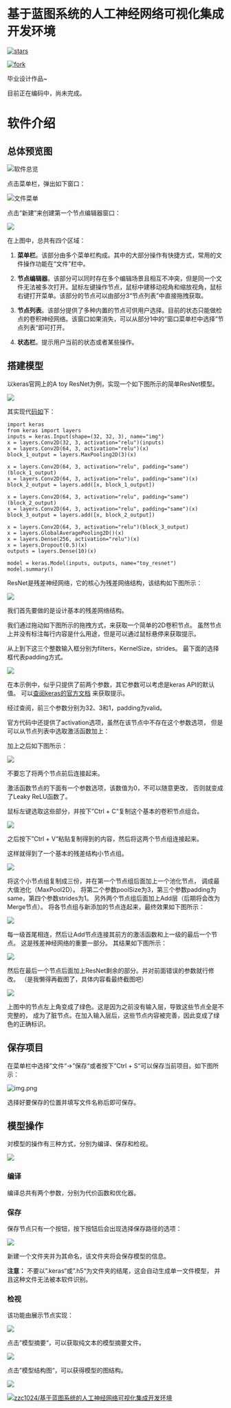 基于蓝图系统的人工神经网络可视化集成开发环境
=

[![stars](https://gitee.com/zzc1024/Visual-ANN/badge/star.svg?theme=dark)](https://gitee.com/zzc1024/Visual-ANN/stargazers)

[![fork](https://gitee.com/zzc1024/Visual-ANN/badge/fork.svg?theme=dark)](https://gitee.com/zzc1024/Visual-ANN/members)

毕业设计作品~

目前正在编码中，尚未完成。

# 软件介绍

## 总体预览图

![软件总览](docs/images/Overview.png)

点击菜单栏，弹出如下窗口：

![文件菜单](docs/images/FileMenu.png)

点击“新建”来创建第一个节点编辑器窗口：

![](docs/images/NodeEditor.png)

在上图中，总共有四个区域：

1. **菜单栏**。该部分由多个菜单栏构成。其中的大部分操作有快捷方式，常用的文件操作功能在“文件”栏中。

2. **节点编辑器**。该部分可以同时存在多个编辑场景且相互不冲突，但是同一个文件无法被多次打开。鼠标左键操作节点，鼠标中建移动视角和缩放视角，鼠标右键打开菜单。该部分的节点可以由部分3“节点列表”中直接拖拽获取。

3. **节点列表**。该部分提供了多种内置的节点可供用户选择。目前的状态只能做检点的卷积神经网络。该窗口如果消失，可以从部分1中的“窗口菜单栏中选择”节点列表“即可打开。

4. **状态栏**。提示用户当前的状态或者某些操作。

## 搭建模型

以keras官网上的A toy ResNet为例，实现一个如下图所示的简单ResNet模型。

[![](https://keras.io/img/guides/functional_api/functional_api_51_0.png)](https://keras.io/guides/functional_api/#a-toy-resnet-model)

其实现代[码如](https://keras.io/guides/functional_api/#a-toy-resnet-model)下：

```python3
import keras
from keras import layers
inputs = keras.Input(shape=(32, 32, 3), name="img")
x = layers.Conv2D(32, 3, activation="relu")(inputs)
x = layers.Conv2D(64, 3, activation="relu")(x)
block_1_output = layers.MaxPooling2D(3)(x)

x = layers.Conv2D(64, 3, activation="relu", padding="same")(block_1_output)
x = layers.Conv2D(64, 3, activation="relu", padding="same")(x)
block_2_output = layers.add([x, block_1_output])

x = layers.Conv2D(64, 3, activation="relu", padding="same")(block_2_output)
x = layers.Conv2D(64, 3, activation="relu", padding="same")(x)
block_3_output = layers.add([x, block_2_output])

x = layers.Conv2D(64, 3, activation="relu")(block_3_output)
x = layers.GlobalAveragePooling2D()(x)
x = layers.Dense(256, activation="relu")(x)
x = layers.Dropout(0.5)(x)
outputs = layers.Dense(10)(x)

model = keras.Model(inputs, outputs, name="toy_resnet")
model.summary()
```

ResNet是残差神经网络，它的核心为残差网络结构，该结构如下图所示：

[![](https://pic1.zhimg.com/v2-b7f64e7b4cef601614413629063b5738_r.jpg)](https://zhuanlan.zhihu.com/p/349717627)

我们首先要做的是设计基本的残差网络结构。

我们通过拖动如下图所示的拖拽方式，来获取一个简单的2D卷积节点。
虽然节点上并没有标注每行内容是什么用途，但是可以通过鼠标悬停来获取提示。

从上到下这三个整数输入框分别为filters，KernelSize，strides。
最下面的选择框代表padding方式。

![](docs/images/DragConv2D.png)

在本示例中，似乎只提供了前两个参数，其它参数可以考虑是keras API的默认值。
可以[查阅keras的官方文档](https://keras.io/api/layers/convolution_layers/convolution2d/)
来获取提示。

经过查阅，前三个参数分别为32、3和1，padding为valid。

官方代码中还提供了activation选项，虽然在该节点中不存在这个参数选项，
但是可以从节点列表中选取激活函数加上：

加上之后如下图所示：

![](docs/images/DragActivation.png)

不要忘了将两个节点前后连接起来。

激活函数节点的下面有一个参数选项，该数值为0，不可以随意更改，
否则就变成了Leaky ReLU函数了。

鼠标左键选取这些部分，并按下”Ctrl + C“复制这个基本的卷积节点组合。

![](docs/images/Select.png)

之后按下”Ctrl + V“粘贴复制得到的内容，然后将这两个节点组连接起来。

这样就得到了一个基本的残差结构小节点组。

![](docs/images/FirstCopy.png)

将这个小节点组复制成三份，并在第一个节点组后面加上一个池化节点， 调成最大值池化（MaxPool2D）。
将第二个参数poolSize为3，第三个参数padding为same，第四个参数strides为1。
另外两个节点组后面加上Add层（后期将会改为Merge节点）。
将各节点组与新添加的节点连起来，最终效果如下图所示：

![](docs/images/SecondCopy.png)

每一级首尾相连，然后让Add节点连接其前方的激活函数和上一级的最后一个节点。
这是残差神经网络的重要一部分。 其结果如下图所示：

![](docs/images/Connect.png)

然后在最后一个节点后面加上ResNet剩余的部分。并对前面错误的参数就行修改。
（是我懒得再截图了，具体内容看最终截图吧）

![](docs/images/ResNet.png)

上图中的节点左上角变成了绿色。这是因为之前没有输入层，导致这些节点全是不完整的，
成为了脏节点。在加入输入层后，这些节点内容被完善，因此变成了绿色的正确标识。

## 保存项目

在菜单栏中选择”文件“->”保存“或者按下”Ctrl + S“可以保存当前项目。如下图所示：

![img.png](docs/images/Save.png)

选择好要保存的位置并填写文件名称后即可保存。

## 模型操作

对模型的操作有三种方式，分别为编译、保存和检视。

![](docs/images/Model.png)

### 编译

编译总共有两个参数，分别为代价函数和优化器。

### 保存

保存节点只有一个按钮，按下按钮后会出现选择保存路径的选项：

![](docs/images/SaveModel.png)

新建一个文件夹并为其命名，该文件夹将会保存模型的信息。

**注意：** 不要以”.keras“或”.h5“为文件夹的结尾，这会自动生成单一文件模型，
并且这种文件无法被本软件识别。

### 检视

该功能由展示节点实现：

![](docs/images/ShowModel.png)

点击”模型摘要“，可以获取纯文本的模型摘要文件。

![](docs/images/ModelSummary.png)

点击”模型结构图“，可以获得模型的图结构。

![](docs/images/ModelGraph.png)

[![zzc1024/基于蓝图系统的人工神经网络可视化集成开发环境](https://gitee.com/zzc1024/Visual-ANN/widgets/widget_card.svg?colors=393222,ebdfc1,fffae5,d8ca9f,393222,a28b40)](https://gitee.com/zzc1024/Visual-ANN)